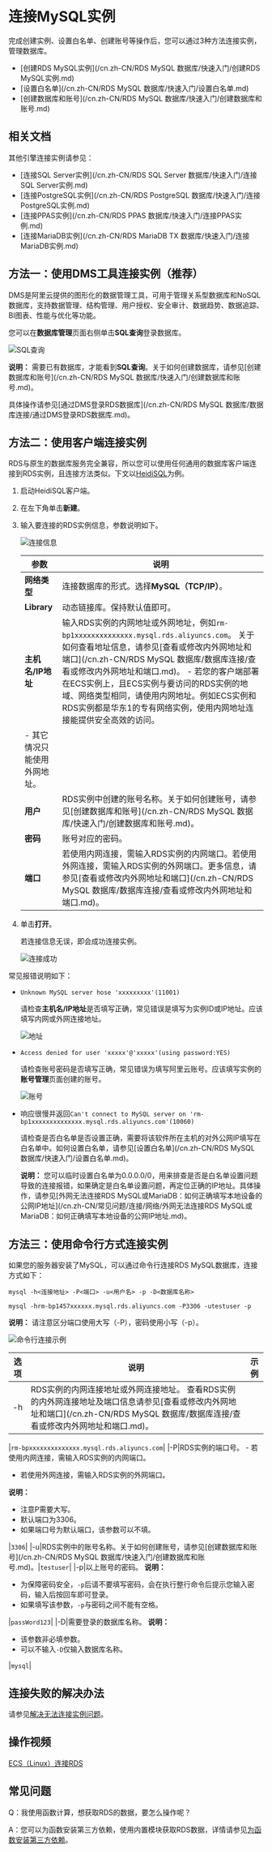 # 连接MySQL实例

完成创建实例、设置白名单、创建账号等操作后，您可以通过3种方法连接实例，管理数据库。

-   [创建RDS MySQL实例](/cn.zh-CN/RDS MySQL 数据库/快速入门/创建RDS MySQL实例.md)
-   [设置白名单](/cn.zh-CN/RDS MySQL 数据库/快速入门/设置白名单.md)
-   [创建数据库和账号](/cn.zh-CN/RDS MySQL 数据库/快速入门/创建数据库和账号.md)

## 相关文档

其他引擎连接实例请参见：

-   [连接SQL Server实例](/cn.zh-CN/RDS SQL Server 数据库/快速入门/连接SQL Server实例.md)
-   [连接PostgreSQL实例](/cn.zh-CN/RDS PostgreSQL 数据库/快速入门/连接PostgreSQL实例.md)
-   [连接PPAS实例](/cn.zh-CN/RDS PPAS 数据库/快速入门/连接PPAS实例.md)
-   [连接MariaDB实例](/cn.zh-CN/RDS MariaDB TX 数据库/快速入门/连接MariaDB实例.md)

## 方法一：使用DMS工具连接实例（推荐）

DMS是阿里云提供的图形化的数据管理工具，可用于管理关系型数据库和NoSQL数据库，支持数据管理、结构管理、用户授权、安全审计、数据趋势、数据追踪、BI图表、性能与优化等功能。

您可以在**数据库管理**页面右侧单击**SQL查询**登录数据库。

![SQL查询](https://static-aliyun-doc.oss-accelerate.aliyuncs.com/assets/img/zh-CN/8414713061/p174701.png)

**说明：** 需要已有数据库，才能看到**SQL查询**。关于如何创建数据库，请参见[创建数据库和账号](/cn.zh-CN/RDS MySQL 数据库/快速入门/创建数据库和账号.md)。

具体操作请参见[通过DMS登录RDS数据库](/cn.zh-CN/RDS MySQL 数据库/数据库连接/通过DMS登录RDS数据库.md)。

## 方法二：使用客户端连接实例

RDS与原生的数据库服务完全兼容，所以您可以使用任何通用的数据库客户端连接到RDS实例，且连接方法类似。下文以[HeidiSQL](https://www.heidisql.com/)为例。

1.  启动HeidiSQL客户端。
2.  在左下角单击**新建**。
3.  输入要连接的RDS实例信息，参数说明如下。

    ![连接信息](https://static-aliyun-doc.oss-accelerate.aliyuncs.com/assets/img/zh-CN/3885675061/p54911.png)

    |参数|说明|
    |--|--|
    |**网络类型**|连接数据库的形式。选择**MySQL（TCP/IP）**。|
    |**Library**|动态链接库。保持默认值即可。|
    |**主机名/IP地址**|输入RDS实例的内网地址或外网地址，例如`rm-bp1xxxxxxxxxxxxxx.mysql.rds.aliyuncs.com`。 关于如何查看地址信息，请参见[查看或修改内外网地址和端口](/cn.zh-CN/RDS MySQL 数据库/数据库连接/查看或修改内外网地址和端口.md)。    -   若您的客户端部署在ECS实例上，且ECS实例与要访问的RDS实例的地域、网络类型相同，请使用内网地址。例如ECS实例和RDS实例都是华东1的专有网络实例，使用内网地址连接能提供安全高效的访问。
    -   其它情况只能使用外网地址。 |
    |**用户**|RDS实例中创建的账号名称。关于如何创建账号，请参见[创建数据库和账号](/cn.zh-CN/RDS MySQL 数据库/快速入门/创建数据库和账号.md)。|
    |**密码**|账号对应的密码。|
    |**端口**|若使用内网连接，需输入RDS实例的内网端口。若使用外网连接，需输入RDS实例的外网端口。更多信息，请参见[查看或修改内外网地址和端口](/cn.zh-CN/RDS MySQL 数据库/数据库连接/查看或修改内外网地址和端口.md)。|

4.  单击**打开**。

    若连接信息无误，即会成功连接实例。

    ![连接成功](https://static-aliyun-doc.oss-accelerate.aliyuncs.com/assets/img/zh-CN/9613729951/p2610.png)


常见报错说明如下：

-   `Unknown MySQL server hose 'xxxxxxxxx'(11001)`

    请检查**主机名/IP地址**是否填写正确，常见错误是填写为实例ID或IP地址。应该填写内网或外网连接地址。

    ![地址](https://static-aliyun-doc.oss-accelerate.aliyuncs.com/assets/img/zh-CN/3885675061/p183795.png)

-   `Access denied for user 'xxxxx'@'xxxxx'(using password:YES)`

    请检查账号密码是否填写正确，常见错误为填写阿里云账号。应该填写实例的**账号管理**页面创建的账号。

    ![账号](https://static-aliyun-doc.oss-accelerate.aliyuncs.com/assets/img/zh-CN/3885675061/p183797.png)

-   响应很慢并返回`Can't connect to MySQL server on 'rm-bp1xxxxxxxxxxxxxx.mysql.rds.aliyuncs.com'(10060)`

    请检查是否白名单是否设置正确，需要将该软件所在主机的对外公网IP填写在白名单中。如何设置白名单，请参见[设置白名单](/cn.zh-CN/RDS MySQL 数据库/快速入门/设置白名单.md)。

    **说明：** 您可以临时设置白名单为0.0.0.0/0，用来排查是否是白名单设置问题导致的连接报错，如果确定是白名单设置问题，再定位正确的IP地址。具体操作，请参见[外网无法连接RDS MySQL或MariaDB：如何正确填写本地设备的公网IP地址](/cn.zh-CN/常见问题/连接/网络/外网无法连接RDS MySQL或MariaDB：如何正确填写本地设备的公网IP地址.md)。


## 方法三：使用命令行方式连接实例

如果您的服务器安装了MySQL，可以通过命令行连接RDS MySQL数据库，连接方式如下：

```
mysql -h<连接地址> -P<端口> -u<用户名> -p -D<数据库名称>
```

```
mysql -hrm-bp1457xxxxxx.mysql.rds.aliyuncs.com -P3306 -utestuser -p
```

**说明：** 请注意区分端口使用大写（-P），密码使用小写（-p）。

![命令行连接示例](https://static-aliyun-doc.oss-accelerate.aliyuncs.com/assets/img/zh-CN/4319525061/p52311.png)

|选项|说明|示例|
|--|--|--|
|-h|RDS实例的内网连接地址或外网连接地址。 查看RDS实例的内外网连接地址及端口信息请参见[查看或修改内外网地址和端口](/cn.zh-CN/RDS MySQL 数据库/数据库连接/查看或修改内外网地址和端口.md)。

|`rm-bpxxxxxxxxxxxxxx.mysql.rds.aliyuncs.com`|
|-P|RDS实例的端口号。 -   若使用内网连接，需输入RDS实例的内网端口。
-   若使用外网连接，需输入RDS实例的外网端口。

**说明：**

-   注意P需要大写。
-   默认端口为3306。
-   如果端口号为默认端口，该参数可以不填。

|`3306`|
|-u|RDS实例中的账号名称。关于如何创建账号，请参见[创建数据库和账号](/cn.zh-CN/RDS MySQL 数据库/快速入门/创建数据库和账号.md)。|`testuser`|
|-p|以上账号的密码。 **说明：**

-   为保障密码安全，`-p`后请不要填写密码，会在执行整行命令后提示您输入密码，输入后按回车即可登录。
-   如果填写该参数，`-p`与密码之间不能有空格。

|`passWord123`|
|-D|需要登录的数据库名称。 **说明：**

-   该参数非必填参数。
-   可以不输入`-D`仅输入数据库名称。

|`mysql`|

## 连接失败的解决办法

请参见[解决无法连接实例问题](/cn.zh-CN/常见问题/连接/网络/解决无法连接RDS实例的问题.md)。

## 操作视频

[ECS（Linux）连接RDS](/cn.zh-CN/视频专区/ECS（Linux）连接RDS.md)

## 常见问题

Q：我使用函数计算，想获取RDS的数据，要怎么操作呢？

A：您可以为函数安装第三方依赖，使用内置模块获取RDS数据，详情请参见[为函数安装第三方依赖](https://help.aliyun.com/document_detail/74571.html)。


